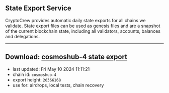 ## State Export Service
CryptoCrew provides automatic daily state exports for all chains we validate. State export files can be used as genesis files and are a snapshot of the current blockchain state, including all validators, accounts, balances and delegations.

---
**Download: [cosmoshub-4 state export](https://dl-eu2.ccvalidators.com/SERVICE/cosmoshub/cosmoshub-4_export_20366168.json)**
---

- last updated: Fri May 10 2024 11:11:21
- chain id: `cosmoshub-4`
- export height: `20366168`
- use for: airdrops, local tests, chain recovery
